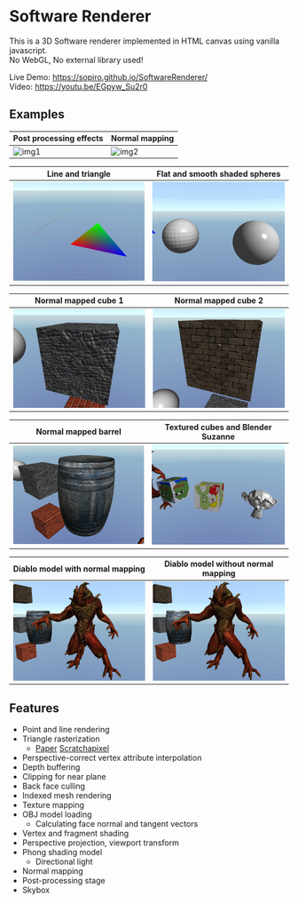 # Software Renderer

This is a 3D Software renderer implemented in HTML canvas using vanilla javascript.  
No WebGL, No external library used!

Live Demo: https://sopiro.github.io/SoftwareRenderer/  
Video: https://youtu.be/EGpyw_Su2r0  

## Examples

|Post processing effects|Normal mapping|
|--|--|
|![img1](.github/c5ba1f7.gif)|![img2](.github/0b3e605.gif)|

|Line and triangle| Flat and smooth shaded spheres|
|--|--|
|![img3](.github/1.png) |![img4](.github/2.png)|

|Normal mapped cube 1| Normal mapped cube 2|
|--|--|
|![img5](.github/3.png)|![img6](.github/4.png)|

|Normal mapped barrel| Textured cubes and Blender Suzanne|
|--|--|
|![img7](.github/6.png)|![img8](.github/8.png)|

|Diablo model with normal mapping| Diablo model without normal mapping|
|--|--|
|![img9](.github/diablo_nm.png)|![img10](.github/diablo.png)|

## Features
- Point and line rendering
- Triangle rasterization
  - [Paper](https://dl.acm.org/doi/10.1145/54852.378457) [Scratchapixel](https://www.scratchapixel.com/lessons/3d-basic-rendering/rasterization-practical-implementation/rasterization-stage)
- Perspective-correct vertex attribute interpolation
- Depth buffering
- Clipping for near plane
- Back face culling
- Indexed mesh rendering
- Texture mapping
- OBJ model loading
  - Calculating face normal and tangent vectors
- Vertex and fragment shading
- Perspective projection, viewport transform
- Phong shading model
  - Directional light
- Normal mapping
- Post-processing stage
- Skybox
